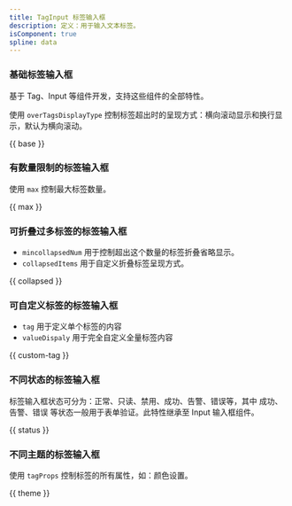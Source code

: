 ```yaml
---
title: TagInput 标签输入框
description: 定义：用于输入文本标签。
isComponent: true
spline: data
---
```


### 基础标签输入框

基于 Tag、Input 等组件开发，支持这些组件的全部特性。

使用 `overTagsDisplayType` 控制标签超出时的呈现方式：横向滚动显示和换行显示，默认为横向滚动。

{{ base }}


### 有数量限制的标签输入框

使用 `max` 控制最大标签数量。

{{ max }}

### 可折叠过多标签的标签输入框

- `mincollapsedNum` 用于控制超出这个数量的标签折叠省略显示。
- `collapsedItems` 用于自定义折叠标签呈现方式。

{{ collapsed }}

### 可自定义标签的标签输入框

- `tag` 用于定义单个标签的内容
- `valueDispaly` 用于完全自定义全量标签内容

{{ custom-tag }}


### 不同状态的标签输入框

标签输入框状态可分为：正常、只读、禁用、成功、告警、错误等，其中 成功、告警、错误 等状态一般用于表单验证。此特性继承至 Input 输入框组件。

{{ status }}

### 不同主题的标签输入框

使用 `tagProps` 控制标签的所有属性，如：颜色设置。

{{ theme }}
